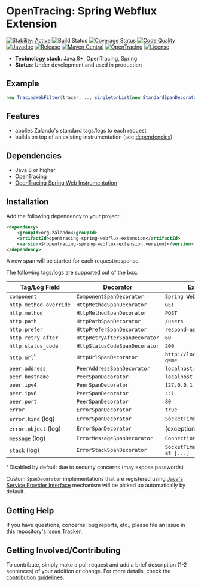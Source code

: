 # OpenTracing: Spring Webflux Extension

[![Stability: Active](https://masterminds.github.io/stability/active.svg)](https://masterminds.github.io/stability/active.html)
![Build Status](https://github.com/zalando/opentracing-toolbox/workflows/Test/badge.svg)
[![Coverage Status](https://img.shields.io/coveralls/zalando/opentracing-toolbox/master.svg)](https://coveralls.io/r/zalando/opentracing-toolbox)
[![Code Quality](https://img.shields.io/codacy/grade/69e173024eec403797466e147a2051a3/master.svg)](https://www.codacy.com/app/whiskeysierra/opentracing-toolbox)
[![Javadoc](http://javadoc.io/badge/org.zalando/opentracing-spring-webflux-extension.svg)](http://www.javadoc.io/doc/org.zalando/opentracing-spring-webflux-extension)
[![Release](https://img.shields.io/github/release/zalando/opentracing-toolbox.svg)](https://github.com/zalando/opentracing-toolbox/releases)
[![Maven Central](https://img.shields.io/maven-central/v/org.zalando/opentracing-spring-webflux-extension.svg)](https://maven-badges.herokuapp.com/maven-central/org.zalando/opentracing-spring-webflux-extension)
[![OpenTracing](https://img.shields.io/badge/OpenTracing-enabled-blue.svg)](http://opentracing.io)
[![License](https://img.shields.io/badge/license-MIT-blue.svg)](https://raw.githubusercontent.com/zalando/opentracing-toolbox/master/LICENSE)

- **Technology stack**: Java 8+, OpenTracing, Spring
- **Status**: Under development and used in production

## Example

```java
new TracingWebFilter(tracer, .., singletonList(new StandardSpanDecorator()));
```

## Features

- applies Zalando's standard tags/logs to each request
- builds on top of an existing instrumentation (see [dependencies](#dependencies))

## Dependencies

- Java 8 or higher
- [OpenTracing](https://github.com/opentracing/opentracing-java)
- [OpenTracing Spring Web Instrumentation](https://github.com/opentracing-contrib/java-spring-web)

## Installation

Add the following dependency to your project:

```xml
<dependency>
    <groupId>org.zalando</groupId>
    <artifactId>opentracing-spring-webflux-extension</artifactId>
    <version>${opentracing-spring-webflux-extension.version}</version>
</dependency>
```

A new span will be started for each request/response. 

The following tags/logs are supported out of the box:

| Tag/Log Field          | Decorator                     | Example                           |
|------------------------|-------------------------------|-----------------------------------|
| `component`            | `ComponentSpanDecorator`      | `Spring Webflux`                  |
| `http.method_override` | `HttpMethodSpanDecorator`     | `GET`                             |
| `http.method`          | `HttpMethodSpanDecorator`     | `POST`                            |
| `http.path`            | `HttpPathSpanDecorator`       | `/users`                          |
| `http.prefer`          | `HttpPreferSpanDecorator`     | `respond=async`                   |
| `http.retry_after`     | `HttpRetryAfterSpanDecorator` | `60`                              |
| `http.status_code`     | `HttpStatusCodeSpanDecorator` | `200`                             |
| `http.url`¹            | `HttpUrlSpanDecorator`        | `http://localhost/users?q=me`     |
| `peer.address`         | `PeerAddressSpanDecorator`    | `localhost:80`                    |
| `peer.hostname`        | `PeerSpanDecorator`           | `localhost`                       |
| `peer.ipv4`            | `PeerSpanDecorator`           | `127.0.0.1`                       |
| `peer.ipv6`            | `PeerSpanDecorator`           | `::1`                             |
| `peer.port`            | `PeerSpanDecorator`           | `80`                              |
| `error`                | `ErrorSpanDecorator`          | `true`                            |
| `error.kind` (log)     | `ErrorSpanDecorator`          | `SocketTimeoutException`          |
| `error.object` (log)   | `ErrorSpanDecorator`          | (exception instance)              |
| `message` (log)        | `ErrorMessageSpanDecorator`   | `Connection timed out`            |
| `stack` (log)          | `ErrorStackSpanDecorator`     | `SocketTimeoutException at [...]` |

¹ Disabled by default due to security concerns (may expose passwords)

Custom `SpanDecorator` implementations that are registered using [Java's Service Provider Interface](https://docs.oracle.com/javase/tutorial/ext/basics/spi.html) mechanism will be picked up automatically by default.

## Getting Help

If you have questions, concerns, bug reports, etc., please file an issue in this repository's [Issue Tracker](../../issues).

## Getting Involved/Contributing

To contribute, simply make a pull request and add a brief description (1-2 sentences) of your addition or change. For
more details, check the [contribution guidelines](.github/CONTRIBUTING.md).

